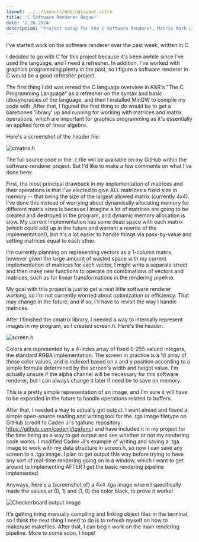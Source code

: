 ```yaml
---
layout: ../../layouts/WebLogLayout.astro
title: 'C Software Renderer Begun!'
date: '2.26.2024'
description: "Project setup for the C Software Renderer, Matrix Math Library, and TGA Image manipulation."
---
```

I've started work on the software renderer over the past week, written in C.

I decided to go with C for this project because it's been awhile since I've used the language, and I need a refresher. In addition, I've worked with graphics programming plenty in the past, so I figure a software renderer in C would be a good refresher project.

The first thing I did was reread the C language overview in K&R's "The C Programming Language" as a refresher on the syntax and basic idiosyncracies of the language, and then I installed MinGW to compile my code with. After that, I figured the first thing to do would be to get a barebones 'library' up and running for working with matrices and matrix operations, which are important for graphics programming as it's essentially an applied form of linear algebra.

Here's a screenshot of the header file:

![cmatrix.h](/personal-website/blogimages/blog3/blog3_cmatlibheader.png)

The full source code in the .c file will be available on my GitHub within the software-renderer project. But I'd like to make a few comments on what I've done here:

First, the most principal drawback in my implementation of matrices and their operations is that I've elected to give ALL matrices a fixed size in memory -- that being the size of the largest allowed matrix (currently 4x4). I've done this instead of worrying about dynamically allocating memory for different matrix sizes is because I imagine a lot of matrices are going to be created and destroyed in the program, and dynamic memory allocation is slow. My current implementation has some dead space with each matrix (which could add up in the future and warrant a rewrite of the implementation!), but it's a lot easier to handle things via pass-by-value and setting matrices equal to each other.

I'm currently planning on representing vectors as a 1-column matrix, however given the large amount of wasted space with my current implementation of matrices for each vector, I might write a separate struct and then make new functions to operate on combinations of vectors and matrices, such as for linear transformations in the rendering pipeline.

My goal with this project is just to get a neat little software renderer working, so I'm not currently worried about optimization or efficiency. That may change in the future, and if so, I'll have to revisit the way I handle matrices.

After I finished the cmatrix library, I needed a way to internally represent images in my program, so I created screen.h. Here's the header:

![screen.h](/personal-website/blogimages/blog3/blog3_screenheader.png)

Colors are represented by a 4-index array of fixed 0-255 valued integers, the standard RGBA implementation. The screen in practice is a 1d array of these color values, and is indexed based on x and y position according to a simple formula determined by the screen's width and height value. I'm actually unsure if the alpha channel will be necessary for this software renderer, but I can always change it later if need be to save on memory.

This is a pretty simple representation of an image, and I'm sure it will have to be expanded in the future to handle operations related to buffers.

After that, I needed a way to actually get output. I went ahead and found a simple open-source reading and writing tool for the .tga image filetype on GitHub (credit to Caden Ji's tgafunc repository: https://github.com/cadenji/tgafunc) and have included it in my project for the time being as a way to get output and see whether or not my rendering code works. I modified Caden Ji's example of writing and saving a .tga image to work with my data structure in screen.h, so now I can save any screen to a .tga image. I plan to get output this way before trying to have any sort of real-time rendering going on in a window, which I want to get around to implementing AFTER I get the basic rendering pipeline implemented.

Anyways, here's a (screenshot of) a 4x4 .tga image where I specifically made the values at (0, 1) and (1, 0) the color black, to prove it works!

![Checkerboard output image](/personal-website/blogimages/blog3/blog3_checkerboard.png)

It's getting tiring manually compiling and linking object files in the terminal, so I think the next thing I need to do is to refresh myself on how to make/use makefiles. After that, I can begin work on the main rendering pipeline. More to come soon, I hope!